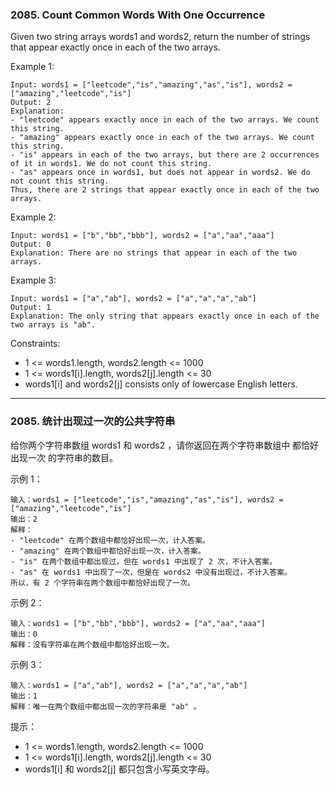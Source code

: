 ### 2085. Count Common Words With One Occurrence
Given two string arrays words1 and words2, return the number of strings that appear exactly once in each of the two arrays.



Example 1:

	Input: words1 = ["leetcode","is","amazing","as","is"], words2 = ["amazing","leetcode","is"]
	Output: 2
	Explanation:
	- "leetcode" appears exactly once in each of the two arrays. We count this string.
	- "amazing" appears exactly once in each of the two arrays. We count this string.
	- "is" appears in each of the two arrays, but there are 2 occurrences of it in words1. We do not count this string.
	- "as" appears once in words1, but does not appear in words2. We do not count this string.
	Thus, there are 2 strings that appear exactly once in each of the two arrays.

Example 2:

	Input: words1 = ["b","bb","bbb"], words2 = ["a","aa","aaa"]
	Output: 0
	Explanation: There are no strings that appear in each of the two arrays.

Example 3:

	Input: words1 = ["a","ab"], words2 = ["a","a","a","ab"]
	Output: 1
	Explanation: The only string that appears exactly once in each of the two arrays is "ab".



Constraints:

* 1 <= words1.length, words2.length <= 1000
* 1 <= words1[i].length, words2[j].length <= 30
* words1[i] and words2[j] consists only of lowercase English letters.

----

### 2085. 统计出现过一次的公共字符串
给你两个字符串数组 words1 和 words2 ，请你返回在两个字符串数组中 都恰好出现一次 的字符串的数目。



示例 1：

	输入：words1 = ["leetcode","is","amazing","as","is"], words2 = ["amazing","leetcode","is"]
	输出：2
	解释：
	- "leetcode" 在两个数组中都恰好出现一次，计入答案。
	- "amazing" 在两个数组中都恰好出现一次，计入答案。
	- "is" 在两个数组中都出现过，但在 words1 中出现了 2 次，不计入答案。
	- "as" 在 words1 中出现了一次，但是在 words2 中没有出现过，不计入答案。
	所以，有 2 个字符串在两个数组中都恰好出现了一次。

示例 2：

	输入：words1 = ["b","bb","bbb"], words2 = ["a","aa","aaa"]
	输出：0
	解释：没有字符串在两个数组中都恰好出现一次。

示例 3：

	输入：words1 = ["a","ab"], words2 = ["a","a","a","ab"]
	输出：1
	解释：唯一在两个数组中都出现一次的字符串是 "ab" 。



提示：

* 1 <= words1.length, words2.length <= 1000
* 1 <= words1[i].length, words2[j].length <= 30
* words1[i] 和 words2[j] 都只包含小写英文字母。

